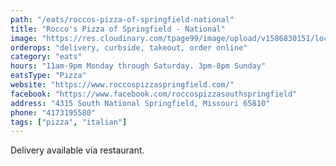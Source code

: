 ```yaml
---
path: "/eats/roccos-pizza-of-springfield-national"
title: "Rocco's Pizza of Springfield - National"
image: "https://res.cloudinary.com/tpage99/image/upload/v1586830151/local417eats/local417eatslogo.png"
orderops: "delivery, curbside, takeout, order online"
category: "eats"
hours: "11am-9pm Monday through Saturday. 3pm-8pm Sunday"
eatsType: "Pizza"
website: "https://www.roccospizzaspringfield.com/"
facebook: "https://www.facebook.com/roccospizzasouthspringfield"
address: "4315 South National Springfield, Missouri 65810"
phone: "4173195580"
tags: ["pizza", "italian"]
---
```


Delivery available via restaurant.
